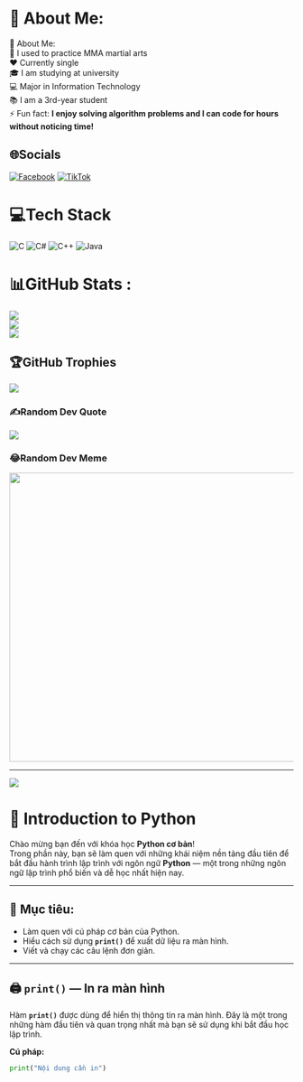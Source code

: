 # 💫 About Me:
💫 About Me:  
🥋 I used to practice MMA martial arts  
❤️ Currently single  
🎓 I am studying at university  
💻 Major in Information Technology  
📚 I am a 3rd-year student  
⚡ Fun fact: **I enjoy solving algorithm problems and I can code for hours without noticing time!**  

## 🌐Socials
[![Facebook](https://img.shields.io/badge/Facebook-%231877F2.svg?logo=Facebook&logoColor=white)](https://facebook.com/https://www.facebook.com/share/19UYXh7sYB/) [![TikTok](https://img.shields.io/badge/TikTok-%23000000.svg?logo=TikTok&logoColor=white)](https://tiktok.com/@@minhhuy143) 

# 💻Tech Stack
![C](https://img.shields.io/badge/c-%2300599C.svg?style=plastic&logo=c&logoColor=white) ![C#](https://img.shields.io/badge/c%23-%23239120.svg?style=plastic&logo=c-sharp&logoColor=white) ![C++](https://img.shields.io/badge/c++-%2300599C.svg?style=plastic&logo=c%2B%2B&logoColor=white) ![Java](https://img.shields.io/badge/java-%23ED8B00.svg?style=plastic&logo=java&logoColor=white)
# 📊GitHub Stats :
![](https://github-readme-stats.vercel.app/api?username=DTH235666PHANMINHHUY&theme=radical&hide_border=false&include_all_commits=false&count_private=false)<br/>
![](https://github-readme-streak-stats.herokuapp.com/?user=DTH235666PHANMINHHUY&theme=radical&hide_border=false)<br/>
![](https://github-readme-stats.vercel.app/api/top-langs/?username=DTH235666PHANMINHHUY&theme=radical&hide_border=false&include_all_commits=false&count_private=false&layout=compact)

## 🏆GitHub Trophies
![](https://github-trophies.vercel.app/?username=DTH235666PHANMINHHUY&theme=radical&no-frame=false&no-bg=false&margin-w=4)

### ✍️Random Dev Quote
![](https://quotes-github-readme.vercel.app/api?type=horizontal&theme=radical)

### 😂Random Dev Meme
<img src="https://random-memer.herokuapp.com/" width="512px"/>

---
[![](https://visitcount.itsvg.in/api?id=DTH235666PHANMINHHUY&icon=0&color=0)](https://visitcount.itsvg.in)
# 🐍 Introduction to Python  

Chào mừng bạn đến với khóa học **Python cơ bản**!  
Trong phần này, bạn sẽ làm quen với những khái niệm nền tảng đầu tiên để bắt đầu hành trình lập trình với ngôn ngữ **Python** — một trong những ngôn ngữ lập trình phổ biến và dễ học nhất hiện nay.  

---

## 🔹 Mục tiêu:
- Làm quen với cú pháp cơ bản của Python.  
- Hiểu cách sử dụng **`print()`** để xuất dữ liệu ra màn hình.  
- Viết và chạy các câu lệnh đơn giản.  

---

## 🖨️ `print()` — In ra màn hình  
Hàm **`print()`** được dùng để hiển thị thông tin ra màn hình. Đây là một trong những hàm đầu tiên và quan trọng nhất mà bạn sẽ sử dụng khi bắt đầu học lập trình.  

**Cú pháp:**
```python
print("Nội dung cần in")

